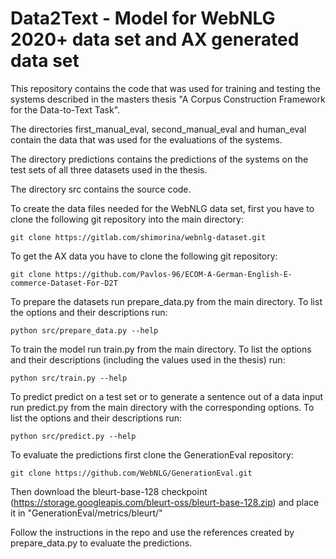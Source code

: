 # Data2Text - Model for WebNLG 2020+ data set and AX generated data set

This repository contains the code that was used for training and testing the systems described in the masters thesis "A Corpus Construction Framework
for the Data-to-Text Task".

The directories first_manual_eval, second_manual_eval and human_eval contain the data that was used for the evaluations of the systems.

The directory predictions contains the predictions of the systems on the test sets of all three datasets used in the thesis.

The directory src contains the source code.

To create the data files needed for the WebNLG data set, first you have to clone the following git repository into the main directory:

    git clone https://gitlab.com/shimorina/webnlg-dataset.git
    
To get the AX data you have to clone the following git repository:

    git clone https://github.com/Pavlos-96/ECOM-A-German-English-E-commerce-Dataset-For-D2T

To prepare the datasets run prepare_data.py from the main directory.
To list the options and their descriptions run:

    python src/prepare_data.py --help

To train the model run train.py from the main directory.
To list the options and their descriptions (including the values used in the thesis) run:

    python src/train.py --help

To predict predict on a test set or to generate a sentence out of a data input run predict.py from the main directory with the corresponding options.
To list the options and their descriptions run:

    python src/predict.py --help

To evaluate the predictions first clone the GenerationEval repository:

    git clone https://github.com/WebNLG/GenerationEval.git

Then download the bleurt-base-128 checkpoint (https://storage.googleapis.com/bleurt-oss/bleurt-base-128.zip) and place it in "GenerationEval/metrics/bleurt/"

Follow the instructions in the repo and use the references created by prepare_data.py to evaluate the predictions.
